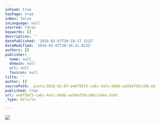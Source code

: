 ```yaml
---
inFeed: true
hasPage: true
inNav: false
inLanguage: null
starred: false
keywords: []
description: ''
datePublished: '2016-02-07T20:18:17.151Z'
dateModified: '2016-02-07T20:16:31.423Z'
authors: []
publisher:
  name: null
  domain: null
  url: null
  favicon: null
title: ''
author: []
sourcePath: _posts/2016-02-07-ee6f5bf3-ca6c-4a7c-bddb-aa59af28cc89.md
published: true
url: ee6f5bf3-ca6c-4a7c-bddb-aa59af28cc89/index.html
_type: Article

---
```

![](https://the-grid-user-content.s3-us-west-2.amazonaws.com/fc85a3d7-9bc6-4e65-9617-bfeacd62058d.jpg)